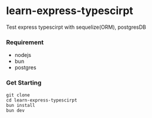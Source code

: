 # learn-express-typescirpt

Test express typescirpt with sequelize(ORM), postgresDB

### Requirement

- nodejs
- bun
- postgres

### Get Starting

```
git clone
cd learn-express-typescirpt
bun install
bun dev
```
